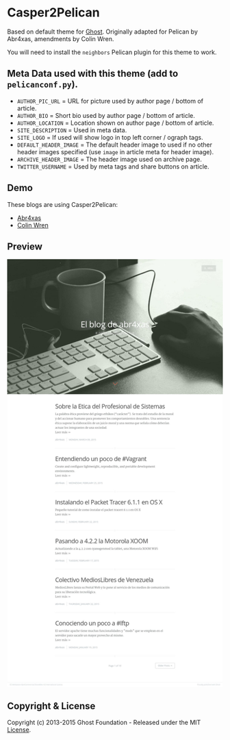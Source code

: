 # Casper2Pelican

Based on default theme for [Ghost](http://github.com/tryghost/ghost/).
Originally adapted for Pelican by Abr4xas, amendments by Colin Wren.

You will need to install the `neighbors` Pelican plugin for this theme to work.

## Meta Data used with this theme (add to `pelicanconf.py`).
* `AUTHOR_PIC_URL` = URL for picture used by author page / bottom of article.
* `AUTHOR_BIO` = Short bio used by author page / bottom of article.
* `AUTHOR_LOCATION` = Location shown on author page / bottom of article.
* `SITE_DESCRIPTION` = Used in meta data.
* `SITE_LOGO` = If used will show logo in top left corner / ograph tags.
* `DEFAULT_HEADER_IMAGE` = The default header image to used if no other header images specified (use `image` in article meta for header image).
* `ARCHIVE_HEADER_IMAGE` = The header image used on archive page.
* `TWITTER_USERNAME` = Used by meta tags and share buttons on article.

## Demo

These blogs are using Casper2Pelican:
* [Abr4xas](http://blog.abr4xas.org)
* [Colin Wren](http://colinwren.is/awesome)

## Preview
![Screen Shot](screenshot.jpeg)

## Copyright & License

Copyright (c) 2013-2015 Ghost Foundation - Released under the MIT [License](LICENSE).
